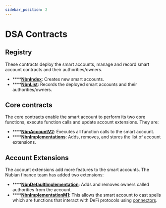 ```yaml
---
sidebar_position: 2
---
```


# DSA Contracts

## Registry

These contracts deploy the smart accounts, manage and record smart account contracts and their authorities/owners.

* \*\*\*\*[**NbnIndex**](registry/nbnindex.md): Creates new smart accounts.
* \*\*\*\*[**NbnList**](registry/nbnlist.md): Records the deployed smart accounts and their authorities/owners.

## Core contracts

The core contracts enable the smart account to perform its two core functions, execute function calls and update account extensions. They are:

* \*\*\*\*[**NbnAccountV2**](core/nbnaccountv2.md): Executes all function calls to the smart account.
* \*\*\*\*[**NbnImplementations**](core/nbnimplementations.md): Adds, removes, and stores the list of account extensions.

## Account Extensions

The account extensions add more features to the smart accounts. The Nubian finance team has added two extensions:

* \*\*\*\*[**NbnDefaultImplementation**](implementations/nbndefaultimplementation.md): Adds and removes owners called authorities from the account.
* \*\*\*\*[**NbnImplementationM1**](implementations/nbnimplementationm1.md): This allows the smart account to cast spells which are functions that interact with DeFi protocols using [connectors](../connectors/connectors-explained.md).

